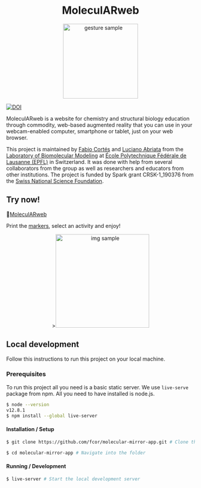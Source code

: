 <h1 align="center">MoleculARweb</h1>

<p align="center"><img width="200" alt="gesture sample" src="https://user-images.githubusercontent.com/21111451/107048927-c835f980-67c9-11eb-80ce-acef34797ad5.png"></p>

[![DOI](https://zenodo.org/badge/DOI/10.5281/zenodo.4545690.svg)](https://doi.org/10.5281/zenodo.4545690)

MoleculARweb is a website for chemistry and structural biology education through commodity, web-based augmented reality that you can use in your webcam-enabled computer, smartphone or tablet, just on your web browser.

This project is maintained by [Fabio Cortés](https://www.fjcr.pro/) and [Luciano Abriata](http://labriataphd.altervista.org/) from the [Laboratory of Biomolecular Modeling](https://www.epfl.ch/labs/lbm/) at [École Polytechnique Fédérale de Lausanne (EPFL)](https://www.epfl.ch/) in Switzerland. It was done with help from several collaborators from the group as well as researchers and educators from other institutions. The project is funded by Spark grant CRSK-1_190376 from the [Swiss National Science Foundation](https://www.snf.ch/).

## Try now!

🚀[MoleculARweb](https://molecularweb.epfl.ch)

Print the [markers](https://molecularweb.epfl.ch/assets/markers/allmarkers.pdf), select an activity and enjoy!

<p align="center">><img width="250" alt="img sample" src="https://user-images.githubusercontent.com/21111451/107054024-e141a900-67cf-11eb-8bad-f7465cd14e29.png"></img>
</p>


## Local development

Follow this instructions to run this project on your local machine.

### Prerequisites
To run this project all you need is a basic static server. We use `live-serve` package from npm. All you need to have installed is node.js. 

```sh
$ node --version
v12.8.1
$ npm install --global live-server
```

#### Installation / Setup
```sh
$ git clone https://github.com/fcor/molecular-mirror-app.git # Clone the repository.

$ cd molecular-mirror-app # Navigate into the folder

```

#### Running / Development
```sh
$ live-server # Start the local development server
```
